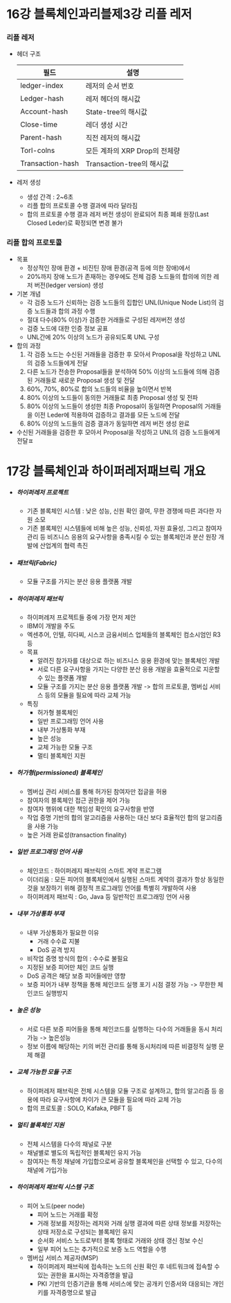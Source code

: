 # 16강 블록체인과리블제3강 리플 레저



### 리플 레저

- 헤더 구조

  | 필드             | 설명                          |
  | ---------------- | ----------------------------- |
  | ledger-index     | 레저의 순서 번호              |
  | Ledger-hash      | 레저 헤더의 해시값            |
  | Account-hash     | State-tree의 해시값           |
  | Close-time       | 레더 생성 시간                |
  | Parent-hash      | 직전 레저의 해시값            |
  | Torl-colns       | 모든 계좌의 XRP Drop의 전체량 |
  | Transaction-hash | Transaction-tree의 해시값     |

- 레저 생성

  - 생성 간격 : 2~6초
  - 리플 합의 프로토콜 수행 결과에 따라 달라짐
  - 합의 프로토콜 수행 결과 레저 버전 생성이 완료되어 최종 폐쇄 원장(Last Closed Leder)로 확정되면 변경 불가



### 리플 합의 프로토콜

- 목표
  - 정상적인 장애 환경 + 비진틴 장애 환경(공격 등에 의한 장애)에서
  - 20%까지 장애 노드가 존재하는 경우에도 전체 검증 노드들의 합의에 의한 레저 버전(ledger version) 생성
- 기본 개념
  - 각 검증 노드가 신뢰하는 검증 노드들의 집합인 UNL(Unique Node List)의 검증 노드들과 합의 과정 수행
  - 절대 다수(80% 이상)가 검증한 거래들로 구성된 레저버전 생성
  - 검증 노드에 대한 인증 정보 공표
  - UNL간에 20% 이상의 노드가 공유되도록 UNL 구성
- 합의 과정
  1. 각 검증 노드는 수신된 거래들을 검증한 후 모아서 Proposal을 작성하고 UNL의 검증 노드들에게 전달
  2. 다른 노드가 전송한 Proposal들을 분석하여 50% 이상의 노드들에 의해 검증된 거래들로 새로운 Proposal 생성 및 전달
  3. 60%, 70%, 80%로 합의 노드들의 비율을 높이면서 반복
  4. 80% 이상의 노드들이 동의한 거래들로 최종 Proposal 생성 및 전파
  5. 80% 이상의 노드들이 생성한 최종 Proposal이 동일하면 Proposal의 거래들을 이전 Leder에 적용하여 검증하고 결과를 모든 노드에 전달
  6. 80% 이상의 노드들의 검증 결과가 동일하면 레저 버전 생성 완료
- 수신된 거래들을 검증한 후 모아서 Proposal을 작성하고 UNL의 검증 노드들에게 전달ㅍ





# 17강 블록체인과 하이퍼레저패브릭 개요



- ##### 하이퍼레저 프로젝트

  - 기존 블록체인 시스템 : 낮은 성능, 신원 확인 결여, 무한 경쟁에 따른 과다한 자원 소모
  - 기존 블록체인 시스템들에 비해 높은 성능, 신뢰성, 자원 효율성, 그리고 참여자 관리 등 비즈니스 응용의 요구사항을 충족시킬 수 있는 블록체인과 분산 원장 개발에 산업계의 협력 촉진

- ##### 패브릭(Fabric)

  - 모듈 구조를 가지는 분산 응용 플랫폼 개발

- ##### 하이퍼레저 패브릭

  - 하이퍼레저 프로젝트들 중에 가장 먼저 제안
  - IBM이 개발을 주도
  - 엑센추어, 인텔, 히다찌, 시스코 금융서비스 업체들의 블록체인 컴소시엄인 R3등
  - 목표
    - 알려진 참가자를 대상으로 하는 비즈니스 응용 환경에 맞는 블록체인 개발
    - 서로 다른 요구사항을 가지는 다양한 분산 응용 개발을 효율적으로 지운할 수 있는 플랫폼 개발
    - 모듈 구조를 가지는 분산 응용 플랫폼 개발 -> 합의 프로토콜, 멤버십 서비스 등의 모듈을 필요에 따라 교체 가능
  - 특징
    - 허가형 블록체인
    - 일반 프로그래밍 언어 사용
    - 내부 가상통화 부재
    - 높은 성능
    - 교체 가능한 모듈 구조
    - 멀티 블록체인 지원

- ##### 허가형(permissioned) 블록체인

  - 멤버십 관리 서비스를 통해 허가된 참여자만 접글을 허용
  - 참여자의 블록체인 접근 권한을 제어 가능
  - 참여자 행위에 대한 책임성 확인의 요구사항을 반영
  - 작업 증명 기반의 합의 알고리즘을 사용하는 대신 보다 효율적인 합의 알고리즘을 사용 가능
  - 높은 거래 완료성(transaction finality)

- ##### 일반 프로그래밍 언어 사용

  - 체인코드 : 하이퍼레지 패브릭의 스마트 계약 프로그램
  - 이더리움 : 모든 피어의 블록체인에서 실행된 스마트 계약의 결과가 항상 동일한 것을 보장하기 위해 결정적 프로그래밍 언어를 특별히 개발하여 사용
  - 하이퍼레저 패브릭 : Go, Java 등 일반적인 프로그래밍 언어 사용

- ##### 내부 가상통화 부재

  - 내부 가상통화가 필요한 이유 
    - 거래 수수료 지불
    - DoS 공격 방지
  - 비작업 증명 방식의 합의 : 수수료 불필요
  - 지정된 보증 피어만 체인 코드 실행
  - DoS 공격은 해당 보증 피어들에만 영향
  - 보증 피어가 내부 정책을 통해 체인코드 실행 포기 시점 결정 가능 -> 무한한 체인코드 실행방지

- ##### 높은 성능

  - 서로 다른 보증 피어들을 통해 체인코드를 실행하는 다수의 거래들을 동시 처리 가능 -> 높은성능
  - 정보 이름에 해당하는 키의 버전 관리를 통해 동시처리에 따른 비결정적 실행 문제 해결

- ##### 교체 가능한 모듈 구조

  - 하이퍼레저 패브릭은 전체 시스템을 모듈 구조로 설계하고, 합의 알고리즘 등 응용에 따라 요구사항에 차이가 큰 모듈을 필요에 따라 교체 가능
  - 합의 프로토콜 : SOLO, Kafaka, PBFT 등

- ##### 멀티 블록체인 지원

  - 전체 시스템을 다수의 채널로 구분
  - 채널별로 별도의 독립적인 블록체인 유지 가능
  - 참여자는 특정 채널에 가입합으로써 공유할 블록체인을 선택할 수 있고, 다수의 채널에 가입가능

- ##### 하이퍼레저 패브릭 시스템 구조

  - 피어 노드(peer node)
    - 피어 노드는 거래를 확정
    - 거래 정보를 저장하는 레저와 거래 실행 결과에 따른 상태 정보를 저장하는 상태 저장소로 구성되는 블록체인 유지
    - 순서화 서비스 노드로부터 블록 형태로 거래와 상태 갱신 정보 수신
    - 일부 피어 노드는 추가적으로 보증 노드 역할을 수행
  - 멤버십 서비스 제공자(MSP)
    - 하이퍼레저 패브릭에 접속하는 노드의 신원 확인 후 네트워크에 접속할 수 있는 권한을 표시하는 자격증명을 발급
    - PKI 기반의 인증기관을 통해 서비스에 맞는 공개키 인증서와 대응되는 개인키를 자격증명으로 발급
